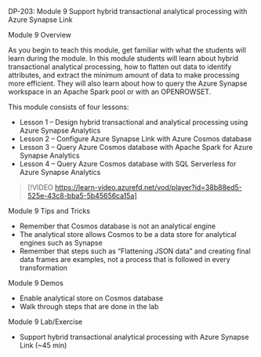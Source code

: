 

DP-203: Module 9 Support hybrid transactional analytical processing with Azure Synapse Link 

Module 9 Overview 

As you begin to teach this module, get familiar with what the students will learn during the module. In this module students will learn about hybrid transactional analytical processing, how to flatten out data to identify attributes, and extract the minimum amount of data to make processing more efficient. They will also learn about how to query the Azure Synapse workspace in an Apache Spark pool or with an OPENROWSET. 

This module consists of four lessons: 

- Lesson 1 – Design hybrid transactional and analytical processing using Azure Synapse Analytics 
- Lesson 2 – Configure Azure Synapse Link with Azure Cosmos database 
- Lesson 3 – Query Azure Cosmos database with Apache Spark for Azure Synapse Analytics  
- Lesson 4 – Query Azure Cosmos database with SQL Serverless for Azure Synapse Analytics 

> [!VIDEO https://learn-video.azurefd.net/vod/player?id=38b88ed5-525e-43c8-bba5-5b45656ca15a] 

Module 9 Tips and Tricks 

- Remember that Cosmos database is not an analytical engine 
- The analytical store allows Cosmos to be a data store for analytical engines such as Synapse 
- Remember that steps such as “Flattening JSON data” and creating final data frames are examples, not a process that is followed in every transformation 

Module 9 Demos 

- Enable analytical store on Cosmos database 
- Walk through steps that are done in the lab 

Module 9 Lab/Exercise 

- Support hybrid transactional analytical processing with Azure Synapse Link (~45 min) 
